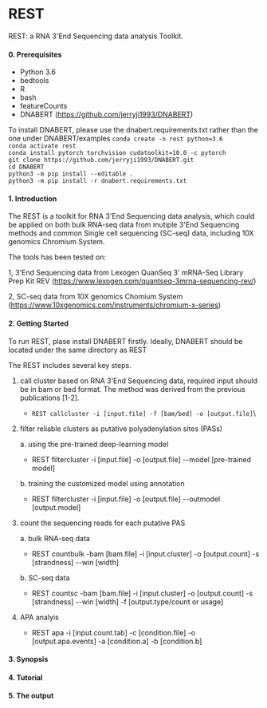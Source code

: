 # REST

REST: a RNA 3'End Sequencing data analysis Toolkit. 

#### 0. Prerequisites

- Python 3.6
- bedtools
- R
- bash
- featureCounts
- DNABERT (https://github.com/jerryji1993/DNABERT)

To install DNABERT, please use the dnabert.requirements.txt rather than the one under DNABERT/examples
`conda create -n rest python=3.6` \
`conda activate rest` \
`conda install pytorch torchvision cudatoolkit=10.0 -c pytorch` \
`git clone https://github.com/jerryji1993/DNABERT.git` \
`cd DNABERT` \
`python3 -m pip install --editable . ` \
`python3 -m pip install -r dnabert.requirements.txt`
#### 1. Introduction

The REST is a toolkit for RNA 3'End Sequencing data analysis, which could be applied on both bulk RNA-seq data from mutiple 3'End Sequencing methods and common Single cell sequencing (SC-seq) data, including 10X genomics Chromium System.

The tools has been tested on:

1, 3'End Sequencing data from Lexogen QuanSeq 3' mRNA-Seq Library Prep Kit REV (https://www.lexogen.com/quantseq-3mrna-sequencing-rev/)

2, SC-seq data from 10X genomics Chomium System (https://www.10xgenomics.com/instruments/chromium-x-series)

#### 2. Getting Started

To run REST, plase install DNABERT firstly. Ideally, DNABERT should be located under the same directory as REST 

The REST includes several key steps. 

1. call cluster based on RNA 3'End Sequencing data, required input should be in bam or bed format. The method was derived from the previous publications [1-2]. 
	- `REST callcluster -i [input.file] -f [bam/bed] -o [output.file]`\ 
2. filter reliable clusters as putative polyadenylation sites (PASs)
	
	a. using the pre-trained deep-learning model 
	- REST filtercluster -i [input.file] -o [output.file] --model [pre-trained model]
	
	b. training the customized model using annotation 
	- REST filtercluster -i [input.file] -o [output.file] --outmodel [output.model]
		
3. count the sequencing reads for each putative PAS 
	
	a. bulk RNA-seq data 
	- REST countbulk -bam [bam.file] -i [input.cluster] -o [output.count] -s [strandness] --win [width]
	
	b. SC-seq data 
	- REST countsc -bam [bam.file] -i [input.cluster] -o [output.count] -s [strandness] --win [width] -f [output.type/count or usage]
4. APA analyis

	- REST apa -i [input.count.tab] -c [condition.file] -o [output.apa.events] -a [condition.a] -b [condition.b]

#### 3. Synopsis
#### 4. Tutorial
#### 5. The output




